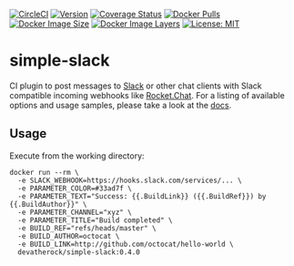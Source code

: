 [![CircleCI](https://circleci.com/gh/devatherock/simple-slack.svg?style=svg)](https://circleci.com/gh/devatherock/simple-slack)
[![Version](https://img.shields.io/docker/v/devatherock/simple-slack?sort=semver)](https://hub.docker.com/r/devatherock/simple-slack/)
[![Coverage Status](https://coveralls.io/repos/github/devatherock/simple-slack/badge.svg?branch=master)](https://coveralls.io/github/devatherock/simple-slack?branch=master)
[![Docker Pulls](https://img.shields.io/docker/pulls/devatherock/simple-slack.svg)](https://hub.docker.com/r/devatherock/simple-slack/)
[![Docker Image Size](https://img.shields.io/docker/image-size/devatherock/simple-slack.svg?sort=date)](https://hub.docker.com/r/devatherock/simple-slack/)
[![Docker Image Layers](https://img.shields.io/microbadger/layers/devatherock/simple-slack.svg)](https://microbadger.com/images/devatherock/simple-slack)
[![License: MIT](https://img.shields.io/badge/License-MIT-yellow.svg)](https://opensource.org/licenses/MIT)
# simple-slack
CI plugin to post messages to [Slack](https://slack.com/) or other chat clients with Slack compatible incoming webhooks like [Rocket.Chat](https://rocket.chat/). For a listing of available options and  usage
samples, please take a look at the [docs](DOCS.md).

## Usage

Execute from the working directory:

```
docker run --rm \
  -e SLACK_WEBHOOK=https://hooks.slack.com/services/... \
  -e PARAMETER_COLOR=#33ad7f \
  -e PARAMETER_TEXT="Success: {{.BuildLink}} ({{.BuildRef}}) by {{.BuildAuthor}}" \
  -e PARAMETER_CHANNEL="xyz" \
  -e PARAMETER_TITLE="Build completed" \
  -e BUILD_REF="refs/heads/master" \
  -e BUILD_AUTHOR=octocat \
  -e BUILD_LINK=http://github.com/octocat/hello-world \
  devatherock/simple-slack:0.4.0
```
